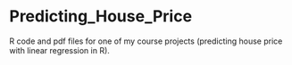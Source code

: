 # Predicting_House_Price
R code and pdf files for one of my course projects (predicting house price with linear regression in R).
